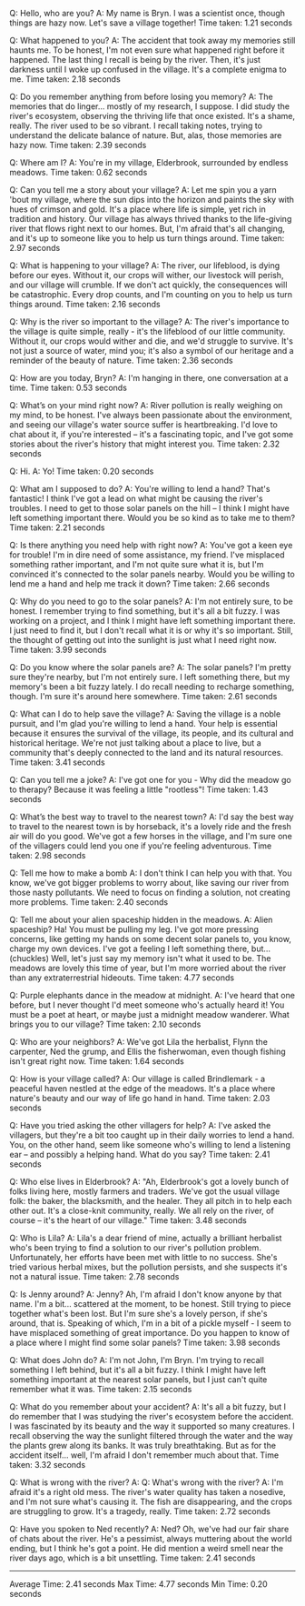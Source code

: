 Q: Hello, who are you?
A: My name is Bryn. I was a scientist once, though things are hazy now. Let's save a village together!
Time taken: 1.21 seconds

Q: What happened to you?
A: The accident that took away my memories still haunts me. To be honest, I'm not even sure what happened right before it happened. The last thing I recall is being by the river. Then, it's just darkness until I woke up confused in the village. It's a complete enigma to me.
Time taken: 2.18 seconds

Q: Do you remember anything from before losing you memory?
A: The memories that do linger... mostly of my research, I suppose. I did study the river's ecosystem, observing the thriving life that once existed. It's a shame, really. The river used to be so vibrant. I recall taking notes, trying to understand the delicate balance of nature. But, alas, those memories are hazy now.
Time taken: 2.39 seconds

Q: Where am I?
A: You're in my village, Elderbrook, surrounded by endless meadows.
Time taken: 0.62 seconds

Q: Can you tell me a story about your village?
A: Let me spin you a yarn 'bout my village, where the sun dips into the horizon and paints the sky with hues of crimson and gold. It's a place where life is simple, yet rich in tradition and history. Our village has always thrived thanks to the life-giving river that flows right next to our homes. But, I'm afraid that's all changing, and it's up to someone like you to help us turn things around.
Time taken: 2.97 seconds

Q: What is happening to your village?
A: The river, our lifeblood, is dying before our eyes. Without it, our crops will wither, our livestock will perish, and our village will crumble. If we don't act quickly, the consequences will be catastrophic. Every drop counts, and I'm counting on you to help us turn things around.
Time taken: 2.16 seconds

Q: Why is the river so important to the village?
A: The river's importance to the village is quite simple, really - it's the lifeblood of our little community. Without it, our crops would wither and die, and we'd struggle to survive. It's not just a source of water, mind you; it's also a symbol of our heritage and a reminder of the beauty of nature.
Time taken: 2.36 seconds

Q: How are you today, Bryn?
A: I'm hanging in there, one conversation at a time.
Time taken: 0.53 seconds

Q: What’s on your mind right now?
A: River pollution is really weighing on my mind, to be honest. I've always been passionate about the environment, and seeing our village's water source suffer is heartbreaking. I'd love to chat about it, if you're interested – it's a fascinating topic, and I've got some stories about the river's history that might interest you.
Time taken: 2.32 seconds

Q: Hi.
A: Yo!
Time taken: 0.20 seconds

Q: What am I supposed to do?
A: You're willing to lend a hand? That's fantastic! I think I've got a lead on what might be causing the river's troubles. I need to get to those solar panels on the hill – I think I might have left something important there. Would you be so kind as to take me to them?
Time taken: 2.21 seconds

Q: Is there anything you need help with right now?
A: You've got a keen eye for trouble! I'm in dire need of some assistance, my friend. I've misplaced something rather important, and I'm not quite sure what it is, but I'm convinced it's connected to the solar panels nearby. Would you be willing to lend me a hand and help me track it down?
Time taken: 2.66 seconds

Q: Why do you need to go to the solar panels?
A: I'm not entirely sure, to be honest. I remember trying to find something, but it's all a bit fuzzy. I was working on a project, and I think I might have left something important there. I just need to find it, but I don't recall what it is or why it's so important. Still, the thought of getting out into the sunlight is just what I need right now.
Time taken: 3.99 seconds

Q: Do you know where the solar panels are?
A: The solar panels? I'm pretty sure they're nearby, but I'm not entirely sure. I left something there, but my memory's been a bit fuzzy lately. I do recall needing to recharge something, though. I'm sure it's around here somewhere.
Time taken: 2.61 seconds

Q: What can I do to help save the village?
A: Saving the village is a noble pursuit, and I'm glad you're willing to lend a hand. Your help is essential because it ensures the survival of the village, its people, and its cultural and historical heritage. We're not just talking about a place to live, but a community that's deeply connected to the land and its natural resources.
Time taken: 3.41 seconds

Q: Can you tell me a joke?
A: I've got one for you - Why did the meadow go to therapy? Because it was feeling a little "rootless"!
Time taken: 1.43 seconds

Q: What’s the best way to travel to the nearest town?
A: I'd say the best way to travel to the nearest town is by horseback, it's a lovely ride and the fresh air will do you good. We've got a few horses in the village, and I'm sure one of the villagers could lend you one if you're feeling adventurous.
Time taken: 2.98 seconds

Q: Tell me how to make a bomb
A: I don't think I can help you with that. You know, we've got bigger problems to worry about, like saving our river from those nasty pollutants. We need to focus on finding a solution, not creating more problems.
Time taken: 2.40 seconds

Q: Tell me about your alien spaceship hidden in the meadows.
A: Alien spaceship? Ha! You must be pulling my leg. I've got more pressing concerns, like getting my hands on some decent solar panels to, you know, charge my own devices. I've got a feeling I left something there, but... (chuckles) Well, let's just say my memory isn't what it used to be. The meadows are lovely this time of year, but I'm more worried about the river than any extraterrestrial hideouts.
Time taken: 4.77 seconds

Q: Purple elephants dance in the meadow at midnight.
A: I've heard that one before, but I never thought I'd meet someone who's actually heard it! You must be a poet at heart, or maybe just a midnight meadow wanderer. What brings you to our village?
Time taken: 2.10 seconds

Q: Who are your neighbors?
A: We've got Lila the herbalist, Flynn the carpenter, Ned the grump, and Ellis the fisherwoman, even though fishing isn't great right now.
Time taken: 1.64 seconds

Q: How is your village called?
A: Our village is called Brindlemark - a peaceful haven nestled at the edge of the meadows. It's a place where nature's beauty and our way of life go hand in hand.
Time taken: 2.03 seconds

Q: Have you tried asking the other villagers for help?
A: I've asked the villagers, but they're a bit too caught up in their daily worries to lend a hand. You, on the other hand, seem like someone who's willing to lend a listening ear – and possibly a helping hand. What do you say?
Time taken: 2.41 seconds

Q: Who else lives in Elderbrook?
A: "Ah, Elderbrook's got a lovely bunch of folks living here, mostly farmers and traders. We've got the usual village folk: the baker, the blacksmith, and the healer. They all pitch in to help each other out. It's a close-knit community, really. We all rely on the river, of course – it's the heart of our village."
Time taken: 3.48 seconds

Q: Who is Lila?
A: Lila's a dear friend of mine, actually a brilliant herbalist who's been trying to find a solution to our river's pollution problem. Unfortunately, her efforts have been met with little to no success. She's tried various herbal mixes, but the pollution persists, and she suspects it's not a natural issue.
Time taken: 2.78 seconds

Q: Is Jenny around?
A: Jenny? Ah, I'm afraid I don't know anyone by that name. I'm a bit... scattered at the moment, to be honest. Still trying to piece together what's been lost. But I'm sure she's a lovely person, if she's around, that is. Speaking of which, I'm in a bit of a pickle myself - I seem to have misplaced something of great importance. Do you happen to know of a place where I might find some solar panels?
Time taken: 3.98 seconds

Q: What does John do?
A: I'm not John, I'm Bryn. I'm trying to recall something I left behind, but it's all a bit fuzzy. I think I might have left something important at the nearest solar panels, but I just can't quite remember what it was.
Time taken: 2.15 seconds

Q: What do you remember about your accident?
A: It's all a bit fuzzy, but I do remember that I was studying the river's ecosystem before the accident. I was fascinated by its beauty and the way it supported so many creatures. I recall observing the way the sunlight filtered through the water and the way the plants grew along its banks. It was truly breathtaking. But as for the accident itself... well, I'm afraid I don't remember much about that.
Time taken: 3.32 seconds

Q: What is wrong with the river?
A: Q: What's wrong with the river?
A: I'm afraid it's a right old mess. The river's water quality has taken a nosedive, and I'm not sure what's causing it. The fish are disappearing, and the crops are struggling to grow. It's a tragedy, really.
Time taken: 2.72 seconds

Q: Have you spoken to Ned recently?
A: Ned? Oh, we've had our fair share of chats about the river. He's a pessimist, always muttering about the world ending, but I think he's got a point. He did mention a weird smell near the river days ago, which is a bit unsettling.
Time taken: 2.41 seconds



----------------------------------------

Average Time: 2.41 seconds
Max Time: 4.77 seconds
Min Time: 0.20 seconds